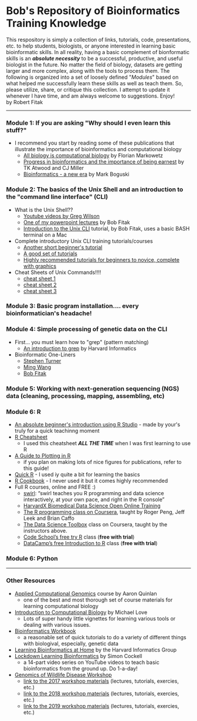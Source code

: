 # Bob's Repository of Bioinformatics Training Knowledge
This respository is simply a collection of links, tutorials, code, presentations, etc. to help students, biologists, or anyone interested in learning basic bioinformatic skills. In all reality, having a basic complement of bionformatic skills is an ___absolute necessity___ to be a successful, productive, and useful biologist in the future.  No matter the field of biology, datasets are getting larger and more complex, along with the tools to process them.  The following is organized into a set of loosely defined "_Modules_" based on what helped me successfully learn these skills as well as teach them.  So, please utilize, share, or critique this collection.  I attempt to update it whenever I have time, and am always welcome to suggestions.  Enjoy!
<br>
by Robert Fitak

---

### Module 1: If you are asking "Why should I even learn this stuff?"
- I recommend you start by reading some of these publications that illustrate the importance of bioinformatics and computational biology
  - [All biology is computational biology](https://doi.org/10.1371/journal.pbio.2002050) by Florian Markowetz
  - [Progress in bioinformatics and the importance of being earnest](https://doi.org/10.1016/s1387-2656(02)08003-1) by TK Atwood and CJ Miller
  - [Bioinformatics - a new era](https://doi.org/10.1016/S0167-7799(98)00125-5) by Mark Boguski
  
  
### Module 2:  The basics of the Unix Shell and an introduction to the "command line interface" (CLI)
- What is the Unix Shell??
  - [Youtube videos by Greg Wilson](https://www.youtube.com/watch?v=U3iNcBtycaQ)
  - [One of my powerpoint lectures](./pdf/Fitak_GWD2019_CommandLine.pdf) by Bob Fitak
  - [Introduction to the Unix CLI](./exercises/command-line-tutorial.md) tutorial, by Bob Fitak, uses a basic BASH terminal on a Mac
- Complete introductory Unix CLI training tutorials/courses
  - [Another short beginner's tutorial](https://dbsloan.github.io/TS2018/exercises/unix_commands.html)
  - [A good set of tutorials](http://www.ee.surrey.ac.uk/Teaching/Unix/)
  - [Highly recommended tutorials for beginners to novice, complete with graphics](https://swcarpentry.github.io/shell-novice/)
- Cheat Sheets of Unix Commands!!!!
  - [cheat sheet 1](./pdf/cheatsheet1.pdf)
  - [cheat sheet 2](./pdf/cheatsheet2.pdf)
  - [cheat sheet 3](./pdf/cheatsheet3.pdf)

### Module 3:  Basic program installation.... every bioinformatician's headache!


### Module 4:  Simple processing of genetic data on the CLI
- First... you must learn how to "grep" (pattern matching)
  - [An introduction to grep](https://informatics.fas.harvard.edu/short-introduction-to-grep.html) by Harvard Informatics
- Bioinformatic One-Liners
  - [Stephen Turner](./exercises/one-liners.md)
  - [Ming Wang](./exercises/one-liners2.md)
  - [Bob Fitak](./exercises/bobs-one-liners.md)
  
### Module 5:  Working with next-generation sequencing (NGS) data (cleaning, processing, mapping, assembling, etc)


### Module 6:  R
- [An absolute beginner's introduction using R Studio](./exercises/intro_R.md) - made by your's truly for a quick teachinng moment
- [R Cheatsheet](./pdf/Rcard.pdf)
  - I used this cheatsheet ___ALL THE TIME___ when I was first learning to use R
- [A Guide to Plotting in R](./pdf/R-plotting.pdf)
  - if you plan on making lots of nice figures for publications, refer to this guide!
- [Quick R](http://www.statmethods.net/) - I used iy quite a bit for learning the basics
- [R Cookbook](http://www.cookbook-r.com/) - I never used it but it comes highly recommended
- Full R courses, online and FREE :)
  - [swirl](http://swirlstats.com/): “swirl teaches you R programming and data science interactively, at your own pace, and right in the R console”
  - [HarvardX Biomedical Data Science Open Online Training](http://rafalab.github.io/pages/harvardx.html)
  - [The R programming class on Coursera](https://www.coursera.org/course/rprog), taught by Roger Peng, Jeff Leek and Brian Caffo
  - [The Data Science Toolbox](https://www.coursera.org/course/datascitoolbox) class on Coursera, taught by the instructors above.
  - [Code School’s free try R](http://tryr.codeschool.com/) class  (__free with trial__)
  - [DataCamp’s free Introduction to R](https://www.datacamp.com/courses/free-introduction-to-r) class (__free with trial__)


### Module 6:  Python

---

### Other Resources
- [Applied Computational Genomics](https://github.com/quinlan-lab/applied-computational-genomics) course by Aaron Quinlan
  - one of the best and most thorough set of course materials for learning computational biology
- [Introduction to Computational Biology](https://biodatascience.github.io/compbio/) by Michael Love
  - Lots of super handy little vignettes for learning various tools or dealing with various issues.
- [Bioinformatics Workbook](https://bioinformaticsworkbook.org)
  - a reasonable set of quick tutorials to do a variety of different things with biologival, especially, genetic data
- [Learning Bioinformatics at Home](https://github.com/harvardinformatics/learning-bioinformatics-at-home) by the Harvard Informatics Group
- [Lockdown Learning Bioinformatics](https://www.youtube.com/watch?v=butxOf_fxTY&list=PLzfP3sCXUnxEu5S9oXni1zmc1sjYmT1L9) by Simon Cockell
  - a 14-part video series on YouTube videos to teach basic bioinformatics from the ground up.  Do 1-a-day!
- [Genomics of Wildlife Disease Workshop](https://gdwworkshop.colostate.edu)
  - [link to the 2017 workshop materials](https://github.com/stenglein-lab/2017_GDW) (lectures, tutorials, exercies, etc.)
  - [link to the 2018 workshop materials](https://github.com/gdw-workshop/2018_GDW_Workshop/) (lectures, tutorials, exercies, etc.)
  - [link to the 2019 workshop materials](https://github.com/gdw-workshop/2019_GDW_Workshop) (lectures, tutorials, exercies, etc.)
